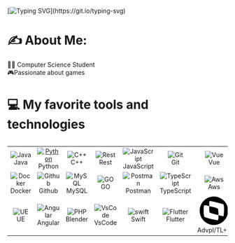 [![Typing SVG](https://readme-typing-svg.herokuapp.com?font=Fira+Code&pause=1000&color=5115C5&width=435&separator=%3D&lines=%E8%AA%AD%E3%81%BF%E8%BE%BC%E3%81%BF%E4%B8%AD.....%3DLoading.....%3DMsgInfo(%22Hello%2C+World!%22)%3DSystem.out.println(%22Hello%2C+World!%22);%3Dprint(%22Hello%2C+World!%22)%3Dconsole.log(%22Hello%2C+World!%22);%3Dstd%3A%3Acout+%3C%3C+%22Hello%2C+World!%22+%3C%3C+std%3A%3Aendl;%3Dfmt.Println(%22Hello%2C+World!%22)%3DUE_LOG(LogTemp%2C+Warning%2C+TEXT(%22Hello%2C+World!%22));%3Dprint(%22Hello%2C+World!%22)%3DIs+lo%E8%BE%BC%E3%81%BF%E4%B8%AD%E3%81%A7%E3%81%99...%3D%E3%82%A8%E3%83%A9%E3%83%BC404.....)](https://git.io/typing-svg)

# ✍ About Me:
👨‍💻 Computer Science Student <br>
🎮Passionate about games <br>

# 💻 My favorite tools and technologies

<div style="display: flex; align-items: flex-start; align: center">
<table align="center">
  <tr>
    <td align="center" width="96">
        <img src="https://techstack-generator.vercel.app/java-icon.svg" alt="Java" width="65" height="65" />
      <br>Java
    </td>
    <td align="center" width="96">
      <a href="#macropower-tech">
        <img src="https://techstack-generator.vercel.app/python-icon.svg" alt="Python" width="65" height="65" />
      </a>
      <br>Python
    </td>
    <td align="center" width="96">
        <img src="https://techstack-generator.vercel.app/cpp-icon.svg" alt="C++" width="65" height="65" />
      <br>C++
    </td>
    <td align="center" width="96">
        <img src="https://techstack-generator.vercel.app/restapi-icon.svg" alt="Rest" width="65" height="65" />
      <br>Rest
    </td>
    <td align="center" width="96">
        <img src="https://techstack-generator.vercel.app/js-icon.svg" alt="JavaScript" width="65" height="65" />
      <br>JavaScript
    </td>
    <td align="center" width="96"> 
        <img src="https://user-images.githubusercontent.com/25181517/192108372-f71d70ac-7ae6-4c0d-8395-51d8870c2ef0.png" width="48" height="48" alt="Git" />
      <br>Git
    </td>
    <td align="center" width="96">
        <img src="https://skillicons.dev/icons?i=vue" width="48" height="48" alt="Vue" />
      <br>Vue
    </td>
  </tr>
  <tr>
    <td align="center" width="96">
        <img src="https://techstack-generator.vercel.app/docker-icon.svg" alt="Docker" width="65" height="65" />
      <br>Docker
    <td align="center" width="96">
        <img src="https://techstack-generator.vercel.app/github-icon.svg" alt="Github" width="65" height="65" />
      <br>Github
    </td>
    <td align="center" width="96">
        <img src="https://techstack-generator.vercel.app/mysql-icon.svg" alt="MySQL" width="65" height="65" />
      <br>MySQL
    </td>
    <td align="center"  width="96">
        <img src="https://skillicons.dev/icons?i=go" width="48" height="48" alt="GO" />
      <br>GO
    </td>
    <td align="center" width="96">
        <img src="https://skillicons.dev/icons?i=postman" width="48" height="48" alt="Postman" />
      <br>Postman
    </td>
    <td align="center" width="96">
        <img src="https://techstack-generator.vercel.app/ts-icon.svg" alt="TypeScript" width="65" height="65" />
      <br>TypeScript
    </td>
    <td align="center" width="96">
        <img src="https://techstack-generator.vercel.app/aws-icon.svg" alt="Aws" width="65" height="65" />
      <br>Aws
    </td>
  </tr>
  <tr>
    <td align="center" width="96">
        <img src="https://skillicons.dev/icons?i=unrealengine" width="48" height="48" alt="UE" />
      <br>UE
    </td>
      <td align="center" width="96">
        <img src="https://skillicons.dev/icons?i=angular" width="48" height="48" alt="Angular" />
        <br>Angular
      </td>
      </td>
      <td align="center" width="96">
        <img src="https://skillicons.dev/icons?i=blender" width="48" height="48" alt="PHP" />
      <br>Blender
      </td>
            <td align="center" width="96">
        <img src="https://skillicons.dev/icons?i=vscode" width="48" height="48" alt="VsCode" />
      <br>VsCode
    </td>
      <td align="center" width="96">
        <img src="https://skillicons.dev/icons?i=swift" width="48" height="48" alt="swift" />
      <br>Swift
    </td>
    <td align="center" width="96">
        <img src="https://skillicons.dev/icons?i=flutter" width="48" height="48" alt="Flutter" />
      <br>Flutter
    </td>
    <td align="center" width="96">
        <img src="https://raw.githubusercontent.com/YKauan/YKauan/04602717f9113198f526df3ac02c78214a5ba6bf/totvs.svg" alt="icon" width="65" height="65" />
      <br>Advpl/TL++
    </td>
 </tr>
</table>
</div>
<br>
